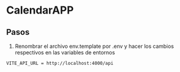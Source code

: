 # CalendarAPP

## Pasos
1. Renombrar el archivo env.template por .env y hacer los cambios respectivos en las variables de entornos

```
VITE_API_URL = http://localhost:4000/api

```